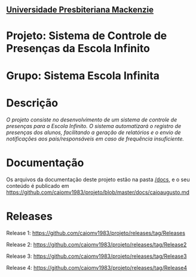<h2><a href= "https://www.mackenzie.br">Universidade Presbiteriana Mackenzie</a></h2>


# Projeto: Sistema de Controle de Presenças da Escola Infinito

# Grupo: Sistema Escola Infinita

# Descrição

*O projeto consiste no desenvolvimento de um sistema de controle de presenças para a Escola Infinito. O sistema automatizará o registro de presenças dos alunos, facilitando a geração de relatórios e o envio de notificações aos pais/responsáveis em caso de frequência insuficiente.*

# Documentação

Os arquivos da documentação deste projeto estão na pasta [/docs](/docs), e o seu conteúdo é publicado em https://github.com/caiomv1983/projeto/blob/master/docs/caioaugusto.md



# Releases

Release 1: https://github.com/caiomv1983/projeto/releases/tag/Releases

Release 2: https://github.com/caiomv1983/projeto/releases/tag/Release2

Release 3: https://github.com/caiomv1983/projeto/releases/tag/Release3

Release 4: https://github.com/caiomv1983/projeto/releases/tag/Release4

